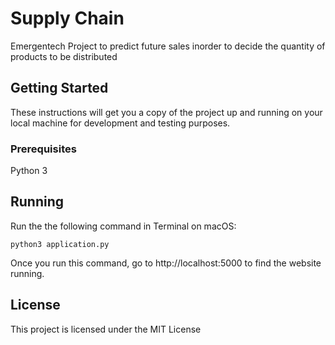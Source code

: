 # Supply Chain

Emergentech Project to predict future sales inorder to decide the quantity of products to be distributed

## Getting Started

These instructions will get you a copy of the project up and running on your local machine for development and testing purposes.

### Prerequisites

Python 3

## Running

Run the the following command in Terminal on macOS:

```
python3 application.py
```
Once you run this command, go to http://localhost:5000 to find the website running.

## License

This project is licensed under the MIT License
